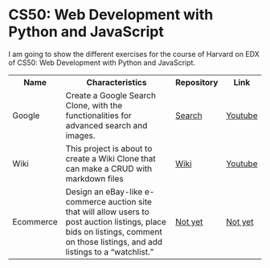 # CS50: Web Development with Python and JavaScript
I am going to show the different exercises for the course of Harvard on EDX of CS50: Web Development with Python and JavaScript.

<table>
  <tr>
    <th>Name</th>
    <th>Characteristics</th>
    <th>Repository</th>
    <th>Link</th>
  </tr>
  <tr>
    <td>Google</td>
    <td>Create a Google Search Clone, with the functionalities for advanced search and images.</td>
    <td><a href="/search/">Search</a></td>
    <td><a href="https://youtu.be/bwXzvG7vxpQ">Youtube</a></td>
  </tr>
  <tr>
    <td>Wiki</td>
    <td>This project is about to create a Wiki Clone that can make a CRUD with markdown files</td>
    <td><a href="/wiki/">Wiki</a></td>
    <td><a href="https://www.youtube.com/watch?v=odPiu86oxnE&t=4s">Youtube</a></td>
  </tr>
  <tr>
    <td>Ecommerce</td>
    <td>Design an eBay-like e-commerce auction site that will allow users to post auction listings, place bids on listings, comment on those listings, and add listings to a “watchlist.”</td>
    <td><a href="">Not yet</a></td>
    <td><a href="">Not yet</a></td>
  </tr>
</table>
